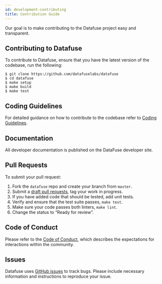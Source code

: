 ```yaml
---
id: development-contributing
title: Contribution Guide
---
```


Our goal is to make contributing to the Datafuse project easy and transparent.

## Contributing to Datafuse

To contribute to Datafuse, ensure that you have the latest version of the codebase, run the following:
```
$ git clone https://github.com/datafuselabs/datafuse
$ cd datafuse
$ make setup
$ make build
$ make test
```

## Coding Guidelines

For detailed guidance on how to contribute to the codebase refer to [Coding Guidelines](coding-guidelines.md).

## Documentation

All developer documentation is published on the DataFuse developer site. 

## Pull Requests

To submit your pull request:

1. Fork the `datafuse` repo and create your branch from `master`.
2. Submit a [draft pull requests](https://github.blog/2019-02-14-introducing-draft-pull-requests/), tag your work in progress.
3. If you have added code that should be tested, add unit tests.
4. Verify and ensure that the test suite passes, `make test`.
5. Make sure your code passes both linters, `make lint`.
6. Change the status to “Ready for review”.

## Code of Conduct
Please refer to the [Code of Conduct](../policies/code-of-conduct.md), which describes the expectations for interactions within the community.

## Issues

Datafuse uses [GitHub issues](https://github.com/datafuselabs/datafuse/issues) to track bugs. Please include necessary information and instructions to reproduce your issue. 
